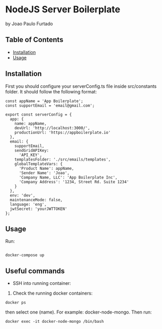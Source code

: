 # NodeJS Server Boilerplate

by Joao Paulo Furtado

## Table of Contents

- [Installation](#installation)
- [Usage](#usage)

## Installation

First you should configure your serverConfig.ts file inside src/constants folder. It should follow the following format:

```
const appName = 'App Boilerplate';
const supportEmail = 'email@gmail.com';

export const serverConfig = {
  app: {
    name: appName,
    devUrl: 'http://localhost:3000/',
    productionUrl: 'https://appboilerplate.io'
  },
  email: {
    supportEmail,
    sendGridAPIKey:
      'API_KEY',
    templatesFolder: './src/emails/templates',
    globalTemplateVars: {
      'Product Name': appName,
      'Sender Name': 'Joao',
      'Company Name, LLC': 'App Boilerplate Inc',
      'Company Address': '1234, Street Rd. Suite 1234'
    }
  },
  env: 'dev',
  maintenanceMode: false,
  language: 'eng',
  jwtSecret: 'yourJWTTOKEN'
};
```

## Usage

Run:

```

docker-compose up

```

## Useful commands

- SSH into running container:

1. Check the running docker containers:

```
docker ps
```

then select one (name). For example: docker-node-mongo. Then run:

```
docker exec -it docker-node-mongo /bin/bash
```
